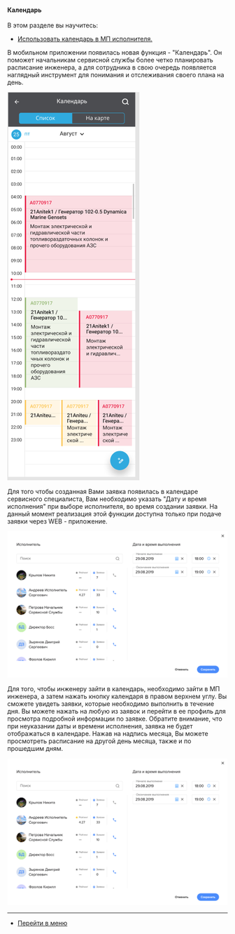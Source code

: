 #### Календарь
В этом разделе вы научитесь:
<html>
  <meta charset="utf-8">
  <title>Быстрый переход внутри документа</title>
 <ul>
       <li><a href="#tickets">Использовать календарь в МП исполнителя.</a></li>
 </ul>
</html>

В мобильном приложении появилась новая функция - "Календарь". Он поможет начальникам сервисной службы более четко планировать расписание инженера, а для сотрудника в свою очередь появляется наглядный инструмент для понимания и отслеживания своего плана на день.

![cal1.png](/attachments/images/FAQ/USER/Calendar/cal1.png)

Для того чтобы созданная Вами заявка появилась в календаре сервисного специалиста, Вам необходимо указать "Дату и время исполнения" при выборе исполнителя, во время создании заявки. На данный момент реализация этой функции доступна только при подаче заявки через WEB - приложение.

![cal2.png](/attachments/images/FAQ/USER/Calendar/cal2.png)

Для того, чтобы инженеру зайти в календарь, необходимо зайти в МП инженера, а затем нажать кнопку календаря в правом верхнем углу. Вы сможете увидеть заявки, которые необходимо выполнить в течение дня. Вы можете нажать на любую из заявок и перейти в ее профиль для просмотра подробной информации по заявке. Обратите внимание, что при неуказании даты и времени исполнения, заявка не будет отображаться в календаре.
Нажав на надпись месяца, Вы можете просмотреть расписание на другой день месяца, также и по прошедшим дням.

![cal2.png](/attachments/images/FAQ/USER/Calendar/cal2.png)








___
- [Перейти в меню](http://wiki.hubex.ru)
